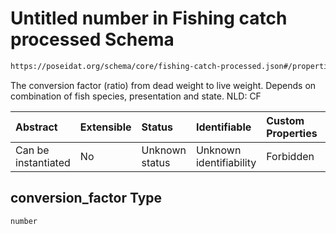 # Untitled number in Fishing catch processed Schema

```txt
https://poseidat.org/schema/core/fishing-catch-processed.json#/properties/conversion_factor
```

The conversion factor (ratio) from dead weight to live weight. Depends on combination of fish species, presentation and state. NLD: CF

| Abstract            | Extensible | Status         | Identifiable            | Custom Properties | Additional Properties | Access Restrictions | Defined In                                                                                        |
| :------------------ | :--------- | :------------- | :---------------------- | :---------------- | :-------------------- | :------------------ | :------------------------------------------------------------------------------------------------ |
| Can be instantiated | No         | Unknown status | Unknown identifiability | Forbidden         | Allowed               | none                | [fishing-catch-processed.json*](schemas/core/fishing-catch-processed.json "open original schema") |

## conversion_factor Type

`number`
